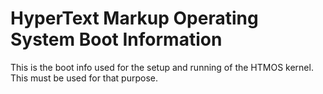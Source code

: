 # HyperText Markup Operating System Boot Information

This is the boot info used for the setup and running of the HTMOS kernel.  This must be used for that purpose.
